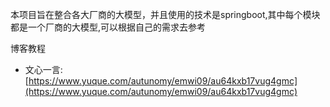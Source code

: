 本项目旨在整合各大厂商的大模型，并且使用的技术是springboot,其中每个模块都是一个厂商的大模型,可以根据自己的需求去参考

博客教程
- 文心一言:[https://www.yuque.com/autunomy/emwi09/au64kxb17vug4gmc](https://www.yuque.com/autunomy/emwi09/au64kxb17vug4gmc)